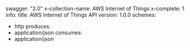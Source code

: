 swagger: "2.0"
x-collection-name: AWS Internet of Things
x-complete: 1
info:
  title: AWS Internet of Things API
  version: 1.0.0
schemes:
- http
produces:
- application/json
consumes:
- application/json
